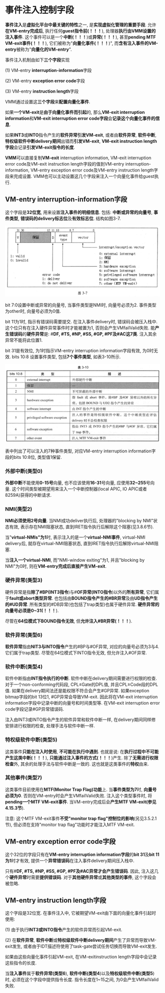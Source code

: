 
# 事件注入控制字段

**事件注入**是**虚拟化平台中最关键的特性**之一, 是**实现虚拟化管理的重要手段**. 允许**在VM\-entry完成后**, 执行任何**guest指令前(！！！**), 处理器**执行由VMM设置的注入事件**. 这个事件可以是一个**中断(！！！**)或**异常(！！！**), 甚至**pending MTF VM\-exit事件(！！！**), 它们被称为"**向量化事件(！！！**)", 而**含有注入事件的VM\-entry**被称为"**向量化的VM\-entry**".

事件注入机制由如下**三个字段**实现

(1) VM\-entry **interruption\-information**字段

(2) VM\-entry **exception error code**字段

(3) VM\-entry **instruction length**字段

VMM通过设置这**三个字段**来**配置向量化事件**. 

如果**一个VM\-exit**是**由于向量化事件而引起**的, 那么**VM\-exit interruption information**和**VM\-exit interruption error code字段**会**记录这个向量化事件的信息**. 

如果**INT3**或**INTO**指令产生的**软件异常引发VM\-exit**, 或者由**软件异常**, **软件中断**, **特权级软件中断delivery期间**出错而**引发VM\-exit**, **VM\-exit instruction length字段**会记录**引发VM\-exit指令的长度**.

**VMM**可以直接复制**VM\-exit** interruption information, VM\-exit interruption error code及VM\-exit instruction length字段的值到VM\-entry interruption\-information, VM\-entry exception error code及VM\-entry instruction length字段来完成设置. VMM也可以主动设置这几个字段来注入一个向量化事件给guest执行.

## VM-entry interruption-information字段

这个字段是**32位宽**, 用来设置**注入事件的明细信息**. 包括: **中断或异常的向量号**, **事件类型**, **错误码的delivery标志位**及**有效标志位**. 结构如图3\-7.

![config](./images/1.png)

bit 7:0设置中断或异常的向量号, 当事件类型是NMI时, 向量号必须为2. 事件类型为other时, 向量号必须为0值.

bit 11为1时, 指示有错误码需要提交. 在注入事件delivery时, 错误码会被压入栈中. 这个位只有在注入硬件异常事件时才能被置为1, 否则会产生VMfailValid失败. 能**产生错误码**的**硬件异常**是: \#**DF, \#TS, \#NP, \#SS, \#GP, \#PF及\#AC这7类**. 注入其余异常不能将此位置1.

bit 31是有效位, 为1时指示VM\-entry interruption information字段有效, 为0时无效. bits 10:8 设置事件类型, 包括**7个事件类型**, 如表3\-10所示.

![config](./images/2.png)

表中列出了可以注入的7种事件类型, 对应VM\-entry interruption information字段的bits 10:8位, 类型值1保留.

### 外部中断(类型0)

**外部中断**不能使用**0\-15号**向量, 也不应该使用**16\-31**号向量, 应使用**32\~255**号向量. 这个时间类型被期望用来注入一个中断控制器(local APIC, IO APIC或者8259A)获得的中断请求.

### NMI(类型2)

**NMI必须使用2号向量**. 当NMI成功deliver执行后, 处理器的"blocking by NMI"状态有效, 表示存在NMI阻塞状态, 直到IRET指令执行后解除这个阻塞(见3.8.6节).

当"**virtual\-NMIs"为1**时, 表示注入的是一个**virtual\-NMI事件**, virtual\-NMI delivery后, 就存在virtual\-NMI阻塞状态, 直到IRET指令执行后解除virtual\-NMI阻塞.

当**注入一个virtual\-NMI**, 而"NMI\-window exiting"为1, 并且"blocking by NMI"为0时, 则在**VM\-entry完成后直接产生VM\-exit**.

### 硬件异常(类型3)

硬件异常是指**除了\#BP(INT3指令**)与\#**OF异常(INTO指令**)以外的**所有异常**, 它们属于**fault或abort类型异常**. 也包括由**BOUND指令产生的\#BR异常**及由**UD指令产生的\#UD异常**. 所有类型的\#DB异常(也包括了trap类型)也属于硬件异常. **硬件异常的向量号必须是0\~31(！！！**).

尽管在**64位模式下BOUND指令无效**, 但**允许注入\#BR异常(！！！**).

### 软件异常(类型6)

**软件异常**指由**NIT3与INTO指令**产生的\#BP与\#OF异常, 对应的向量号必须为3与4. 它们属于trap类型. 尽管在64位模式下INTO指令无效, 但允许注入\#OF异常.

### 软件中断(类型4)

软件中断指由**INT指令执行的中断**. 软件中断在delivery期间需要进行权限的检查. 对于一个non\-conforming代码段, CPL≤Gate的DPL值, 并且CPL≥Code段的DPL值. 如果在delivery期间法还是能权限不符合会产生\#GP异常. 如果exception bitmap字段的bit 13位1, \#GP异常会导致VM\-exit. 因此将在VM\-exit interruption information字段中记录中断的向量号和时间类型等. 在VM\-exit interruption error code字段记录\#GP异常错误码.

注入由INT3或INTO指令产生的软件异常和软件中断一样, 在delivery期间同样修安排进行权限的检查, 处理手法与软件中断一样.

### 特权级软件中断(类型5)

这类事件**只能在注入时使用**, **不可能在执行中遇到**. 也就是说: 在**执行过程中不可能产生这类中断(！！！**), **只能通过注入事件的方式(！！！**)产生. 除了**无需进行权限检查**外, 其余的处理手法与软件中断是一致的. 这也就是这类事件的**特权**由来.

### 其他事件(类型7)

这类事件目前使用在**MTF(Monitor Trap Flag)功能**上. 当**事件类型为7**时, **向量号必须为0**. 否则在VM\-entry时会产生VMfailValid失败. 注入这个类型事件时, 将**pending一个MTF VM\-exit事件**. 当VM\-entry完成后会**产生MTF VM\-exit(参见4.15.3节**).

注意: 这个MTF VM\-exit事件**不受"monitor trap flag"控制位的影响**(另见3.5.2.1节), 但必须在支持"monitor trap flag"功能时才能注入MTF VM\-exit.

## VM-entry exception error code字段

这个32位的字段只有在**VM\-entry interruption information字段**的**bit 31**及**bit 11为1**时才有效, 提供一个**异常错误码**在注入事件delivery期间压入栈中.

只有\#**DF, \#TS, \#NP, \#SS, \#GP, \#PF及\#AC异常才会产生错误码**. 因此, 注入这几个**硬件异常**时需要**提供错误码**. 对于**其他硬件异常**或**其他类型的事件**, 这个字段会被忽略.

## VM\-entry instruction length字段

这个字段是32位宽. 在事件注入中, 它被期望VM\-exit由下面的向量化事件引起时使用:

(1) 由于执行**INT3或INTO指令**产生的软件异常而引起VM\-exit.

(2) 在**软件异常**, **软件中断**或**特权级软件中断delivery期间**产生了异常而导致VM\-exit发生, 或者由于IDT描述符使用了task\-gate尝试任务切换而导致VM\-exit发生.

如果由这些向量化事件引起VM\-exit, 在VM\-exitinstruction length字段中会记录这些指令的长度.

当**注入事件**属于**软件异常(类型6**), **软件中断(类型4**)以及**特权级软件中断(类型5**)时, 必须在这个字段中提供指令长度. 指令长度在1\~15之间, 为0会产生VMfailValid失败.

